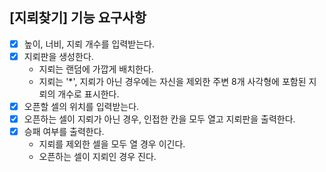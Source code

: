 ## [지뢰찾기] 기능 요구사항

- [x] 높이, 너비, 지뢰 개수를 입력받는다.
- [x] 지뢰판을 생성한다.
  - 지뢰는 랜덤에 가깝게 배치한다.
  - 지뢰는 '*', 지뢰가 아닌 경우에는 자신을 제외한 주변 8개 사각형에 포함된 지뢰의 개수로 표시한다.
- [x] 오픈할 셀의 위치를 입력받는다.
- [x] 오픈하는 셀이 지뢰가 아닌 경우, 인접한 칸을 모두 열고 지뢰판을 출력한다.
- [x] 승패 여부를 출력한다.
  - 지뢰를 제외한 셀을 모두 열 경우 이긴다.
  - 오픈하는 셀이 지뢰인 경우 진다.